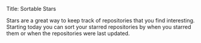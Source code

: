 Title: Sortable Stars

Stars are a great way to keep track of repositories that you find interesting. Starting today you can sort your starred repositories by when you starred them or when the repositories were last updated.
